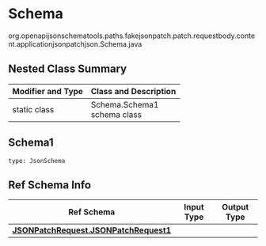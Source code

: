 # Schema
org.openapijsonschematools.paths.fakejsonpatch.patch.requestbody.content.applicationjsonpatchjson.Schema.java

## Nested Class Summary
| Modifier and Type | Class and Description |
| ----------------- | ---------------------- |
| static class | Schema.Schema1<br> schema class |

## Schema1
```
type: JsonSchema
```

## Ref Schema Info
Ref Schema | Input Type | Output Type
---------- | ---------- | -----------
[**JSONPatchRequest.JSONPatchRequest1**](../../../../../../components/schemas/JSONPatchRequest.md) |  | 
